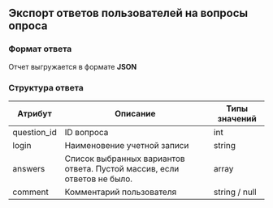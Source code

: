## Экспорт ответов пользователей на вопросы опроса
### Формат ответа
Отчет выгружается в формате **JSON**
### Структура ответа
| Атрибут     | Описание                                                                | Типы значений |
|-------------|-------------------------------------------------------------------------|---------------|
| question_id | ID вопроса                                                              | int           |
| login       | Наименовение учетной записи                                             | string        |
| answers     | Список выбранных вариантов ответа. Пустой массив, если ответов не было. | array         |
| comment     | Комментарий пользователя                                                | string / null |
